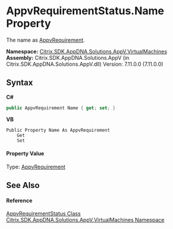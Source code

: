 # AppvRequirementStatus.Name Property 
 

The name as <a href="5087b819-9986-72bf-74d9-38416e6a8bbb">AppvRequirement</a>.

**Namespace:**&nbsp;[Citrix.SDK.AppDNA.Solutions.AppV.VirtualMachines](8e922e14-e318-4969-a8ff-48cbad35adbf.md)<br />**Assembly:**&nbsp;Citrix.SDK.AppDNA.Solutions.AppV (in Citrix.SDK.AppDNA.Solutions.AppV.dll) Version: 7.11.0.0 (7.11.0.0)

## Syntax

**C#**
```csharp
public AppvRequirement Name { get; set; }
```

**VB**
```vbnet
Public Property Name As AppvRequirement
	Get
	Set
```


#### Property Value
Type: <a href="5087b819-9986-72bf-74d9-38416e6a8bbb">AppvRequirement</a>

## See Also


#### Reference
<a href="7c7bebdc-1a00-1a93-bce6-93b238572393">AppvRequirementStatus Class</a><br /><a href="8e922e14-e318-4969-a8ff-48cbad35adbf">Citrix.SDK.AppDNA.Solutions.AppV.VirtualMachines Namespace</a><br />